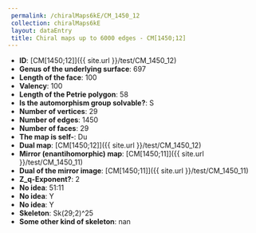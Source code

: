 ```yaml
--- 
 permalink: /chiralMaps6kE/CM_1450_12 
 collection: chiralMaps6kE
 layout: dataEntry
 title: Chiral maps up to 6000 edges - CM[1450;12]
---
```


- **ID**: [CM[1450;12]]({{ site.url }}/test/CM_1450_12)
- **Genus of the underlying surface**: 697
- **Length of the face**: 100
- **Valency**: 100
- **Length of the Petrie polygon**: 58
- **Is the automorphism group solvable?**: S
- **Number of vertices**: 29
- **Number of edges**: 1450
- **Number of faces**: 29
- **The map is self-**: Du
- **Dual map**: [CM[1450;12]]({{ site.url }}/test/CM_1450_12)
- **Mirror (enantihomorphic) map**: [CM[1450;11]]({{ site.url }}/test/CM_1450_11)
- **Dual of the mirror image**: [CM[1450;11]]({{ site.url }}/test/CM_1450_11)
- **Z_q-Exponent?**: 2
- **No idea**:  51:11
- **No idea**: Y
- **No idea**: Y
- **Skeleton**: Sk(29;2)^25
- **Some other kind of skeleton**: nan
